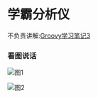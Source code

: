 # 学霸分析仪

不负责讲解:[Groovy学习笔记3](http://www.dewafer.com/2016/03/12/Groovy%E5%AD%A6%E4%B9%A0%E7%AC%94%E8%AE%B0-3/)

### 看图说话

![图1](http://www.dewafer.com/uploads/2016/2016-03-12-Groovy%E5%AD%A6%E4%B9%A0%E7%AC%94%E8%AE%B0-3-img-01.png)

![图2](http://www.dewafer.com/uploads/2016/2016-03-12-Groovy%E5%AD%A6%E4%B9%A0%E7%AC%94%E8%AE%B0-3-img-02.png)
